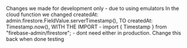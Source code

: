 Changes we made for development only - due to using emulators 
In the cloud function we changed 
    createdAt: admin.firestore.FieldValue.serverTimestamp(),
            TO
    createdAt: Timestamp.now(), WITH THE IMPORT - import { Timestamp } from "firebase-admin/firestore"; - dont need either in production.
    Change this back when done testing 


